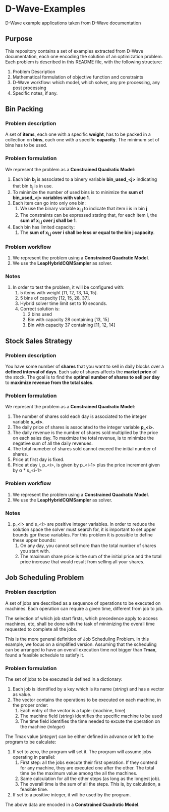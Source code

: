 # D-Wave-Examples
D-Wave example applications taken from D-Wave documentation
## Purpose
This repository contains a set of examples extracted from D-Wave documentation, each one encoding the solution of an optimization problem. Each problem is described in this README file, with the following structure:
1. Problem Description
1. Mathematical formulation of objective function and constraints
1. D-Wave workflow: which model, which solver, any pre processing, any post processing
1. Specific notes, if any.
## Bin Packing
### Problem description
A set of **items**, each one with a specific **weight**, has to be packed in a collection on **bins**, each one with a specific **capacity**. The minimum set of bins has to be used.
### Problem formulation
We represent the problem as a **Constrained Quadratic Model**:
1. Each bin **b<sub>j</sub>** is associated to a binery variable **bin_used_\<j\>** indicating that bin b<sub>j</sub> is in use.
1. To minimize the number of used bins is to minimize the **sum of bin_used_\<j\> variables with value 1**.
1. Each item can go into only one bin:
    1. We use the binary variable **x<sub>i,j</sub>** to indicate that item **i** is in bin **j**
    1. The constraints can be expressed stating that, for each item i, the **sum of x<sub>i,j</sub> over j shall be 1**.
1. Each bin has limited capacity:
    1. The **sum of x<sub>i,j</sub> over i shall be less or equal to the bin j capacity**.
### Problem workflow
1. We represent the problem using a **Constrained Quadratic Model**.
1. We use the **LeapHybridCQMSampler** as solver.
### Notes
1. In order to test the problem, it will be configured with:
    1. 5 items with weight [11, 12, 13, 14, 15].
    1. 5 bins of capacity [12, 15, 28, 37].
    1. Hybrid solver time limit set to 10 seconds.
    1. Correct solution is:
        1. 2 bins used
        1. Bin with capacity 28 containing [13, 15]
        1. Bin with capacity 37 containing [11, 12, 14]
## Stock Sales Strategy
### Problem description
You have some number of **shares** that you want to sell in daily blocks over a **defined interval of days**. Each sale of shares affects the **market price** of the stock. The goal is to find the **optimal number of shares to sell per day** to **maximize revenue from the total sales**.
### Problem formulation
We represent the problem as a **Constrained Quadratic Model**:
1. The  number of shares sold each day is associated to the integer variable **s_\<i\>**.
1. The daily price of shares is associated to the integer variable **p_\<i\>**.
1. The daily revenue is the number of shares sold multiplied by the price on each sales day. To maximize the total revenue, is to minimize the negative sum of all the daily revenues.
1. The total numeber of shares sold cannot exceed the initial number of shares.
1. Price at first day is fixed.
1. Price at day i, p_\<i\>, is given by p_\<i-1\> plus the price increment given by &alpha; * s_\<i-1\>
### Problem workflow
1. We represent the problem using a **Constrained Quadratic Model**.
1. We use the **LeapHybridCQMSampler** as solver.
### Notes
1. p_\<i\> and s_\<i\> are positive integer variables. In order to reduce the solution space the solver must search for, it is important to set upper bounds gpr these variables. For this problem it is possible to define these upper bounds:
    1.  On any day, you cannot sell more than the total number of shares you start with.
    1. The maximum share price is the sum of the initial price and the total price increase that would result from selling all your shares.

## Job Scheduling Problem
### Problem description
A set of jobs are described as a sequence of operations to be executed on machines. Each operation can require a given time, different from job to job.

The selection of which job start firsts, which precedence apply to access machines, etc, shall be done with the task of minimizing the overall time requested to complete all the jobs.

This is the more general definition of Job Scheduling Problem. In this example, we focus on a simplified version. Assuming that the scheduling can be arranged to have an overall execution time not bigger than **Tmax**, found a feasible schedule to satisfy it.

### Problem formulation
The set of jobs to be executed is defined in a dictionary:
1. Each job is identified by a key which is its name (*string*) and has a vector as value.
1. The vector contains the operations to be executed on each machine, in the proper order:
    1. Each entry of the vector is a tuple: (machine, time)
    1. The machine field (*string*) identifies the specific machine to be used
    1. The time field identifies the time needed to excute the operation on the machine (*integer*)

The Tmax value (*integer*) can be either defined in advance or left to the program to be calculate:
1. If set to zero, the program will set it. The program will assume jobs operating in parallel:
    1. First step: all the jobs execute their first operation. If they contend for any machine, they are executed one after the other. The total time be the maximum value among the all the machines.
    1. Same calculation for all the other steps (as long as the longest job).
    1. The overall time is the sum of all the steps. This is, by calculation, a feasible time.
1. If set to a positive integer, it will be used by the program.

The above data are encoded in a **Constrained Quadratic Model**.
